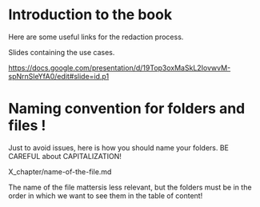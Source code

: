 
# Introduction to the book 

Here are some useful links for the redaction process. 

Slides containing the use cases. 

https://docs.google.com/presentation/d/19Top3oxMaSkL2IovwvM-spNrnSleYfA0/edit#slide=id.p1 


# Naming convention for folders and files ! 

Just to avoid issues, here is how you should name your folders. BE CAREFUL about CAPITALIZATION! 

X_chapter/name-of-the-file.md 

The name of the file mattersis less relevant, but the folders must be in the order in which we want to see them in the table of content! 


